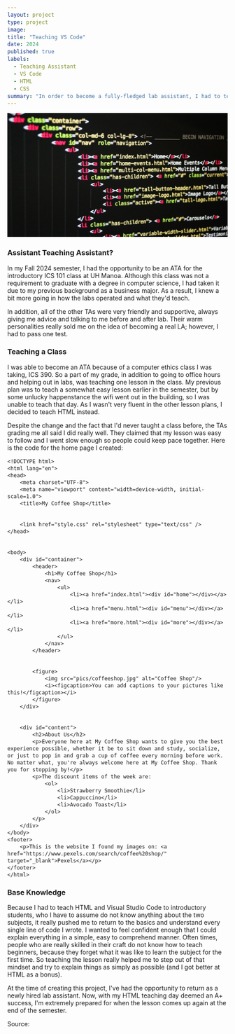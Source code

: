 ```yaml
---
layout: project
type: project
image:
title: "Teaching VS Code"
date: 2024
published: true
labels:
  - Teaching Assistant
  - VS Code
  - HTML
  - CSS
summary: "In order to become a fully-fledged lab assistant, I had to teach an introductory lesson about HTML and Visual Studio Code."
---
```


<img class="img-fluid" src="../img/cotton/htmlcode.jpg">

### Assistant Teaching Assistant?
In my Fall 2024 semester, I had the opportunity to be an ATA for the introductory ICS 101 class at UH Manoa. Although this class was not a requirement to graduate with a degree in computer science, I had taken it due to my previous background as a business major. As a result, I knew a bit more going in how the labs operated and what they'd teach.

In addition, all of the other TAs were very friendly and supportive, always giving me advice and talking to me before and after lab. Their warm personalities really sold me on the idea of becoming a real LA; however, I had to pass one test.

### Teaching a Class
I was able to become an ATA because of a computer ethics class I was taking, ICS 390. So a part of my grade, in addition to going to office hours and helping out in labs, was teaching one lesson in the class. My previous plan was to teach a somewhat easy lesson earlier in the semester, but by some unlucky happenstance the wifi went out in the building, so I was unable to teach that day. As I wasn't very fluent in the other lesson plans, I decided to teach HTML instead.

Despite the change and the fact that I'd never taught a class before, the TAs grading me all said I did really well. They claimed that my lesson was easy to follow and I went slow enough so people could keep pace together. Here is the code for the home page I created:

```
<!DOCTYPE html>
<html lang="en">
<head>
    <meta charset="UTF-8">
    <meta name="viewport" content="width=device-width, initial-scale=1.0">
    <title>My Coffee Shop</title>


    <link href="style.css" rel="stylesheet" type="text/css" />
</head>


<body>
    <div id="container">
        <header>
            <h1>My Coffee Shop</h1>
            <nav>
                <ul>
                    <li><a href="index.html"><div id="home"></div></a></li>
                    <li><a href="menu.html"><div id="menu"></div></a></li>
                    <li><a href="more.html"><div id="more"></div></a></li>
                </ul>
            </nav>
        </header>


        <figure>
            <img src="pics/coffeeshop.jpg" alt="Coffee Shop"/>
            <i><figcaption>You can add captions to your pictures like this!</figcaption></i>
        </figure>
    </div>


    <div id="content">
        <h2>About Us</h2>
        <p>Everyone here at My Coffee Shop wants to give you the best experience possible, whether it be to sit down and study, socialize, or just to pop in and grab a cup of coffee every morning before work. No matter what, you're always welcome here at My Coffee Shop. Thank you for stopping by!</p>
        <p>The discount items of the week are:
            <ol>
                <li>Strawberry Smoothie</li>
                <li>Cappuccino</li>
                <li>Avocado Toast</li>
            </ol>
        </p>
    </div>
</body>
<footer>
    <p>This is the website I found my images on: <a href="https://www.pexels.com/search/coffee%20shop/" target="_blank">Pexels</a></p>
</footer>
</html>
```

### Base Knowledge
Because I had to teach HTML and Visual Studio Code to introductory students, who I have to assume do not know anything about the two subjects, it really pushed me to return to the basics and understand every single line of code I wrote. I wanted to feel confident enough that I could explain everything in a simple, easy to comprehend manner. Often times, people who are really skilled in their craft do not know how to teach beginners, because they forget what it was like to learn the subject for the first time. So teaching the lesson really helped me to step out of that mindset and try to explain things as simply as possible (and I got better at HTML as a bonus).

At the time of creating this project, I've had the opportunity to return as a newly hired lab assistant. Now, with my HTML teaching day deemed an A+ success, I'm extremely prepared for when the lesson comes up again at the end of the semester.



Source: <a href="https://uhmanoagamedev.itch.io/rusted-heart"><i class="link to itch.io"></i></a>
